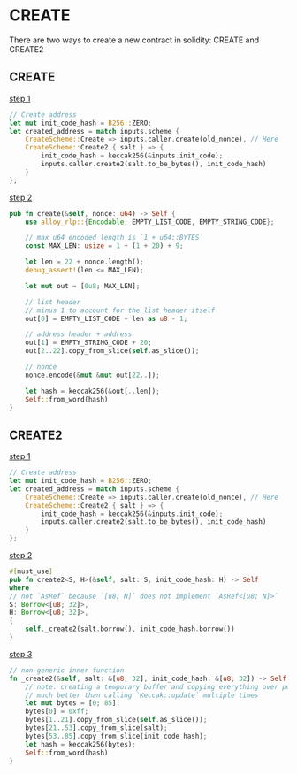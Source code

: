 # CREATE

There are two ways to create a new contract in solidity: CREATE and CREATE2

## CREATE

[step 1](https://github.com/bluealloy/revm/blob/main/crates/revm/src/context/inner_evm_context.rs#L379)

```rust
// Create address
let mut init_code_hash = B256::ZERO;
let created_address = match inputs.scheme {
    CreateScheme::Create => inputs.caller.create(old_nonce), // Here
    CreateScheme::Create2 { salt } => {
        init_code_hash = keccak256(&inputs.init_code);
        inputs.caller.create2(salt.to_be_bytes(), init_code_hash)
    }
};
```

[step 2](https://github.com/alloy-rs/core/blob/main/crates/primitives/src/bits/address.rs#L338-L365)

```rust
pub fn create(&self, nonce: u64) -> Self {
    use alloy_rlp::{Encodable, EMPTY_LIST_CODE, EMPTY_STRING_CODE};

    // max u64 encoded length is `1 + u64::BYTES`
    const MAX_LEN: usize = 1 + (1 + 20) + 9;

    let len = 22 + nonce.length();
    debug_assert!(len <= MAX_LEN);

    let mut out = [0u8; MAX_LEN];

    // list header
    // minus 1 to account for the list header itself
    out[0] = EMPTY_LIST_CODE + len as u8 - 1;

    // address header + address
    out[1] = EMPTY_STRING_CODE + 20;
    out[2..22].copy_from_slice(self.as_slice());

    // nonce
    nonce.encode(&mut &mut out[22..]);

    let hash = keccak256(&out[..len]);
    Self::from_word(hash)
}
```

## CREATE2

[step 1](https://github.com/bluealloy/revm/blob/main/crates/revm/src/context/inner_evm_context.rs#L379)

```rust
// Create address
let mut init_code_hash = B256::ZERO;
let created_address = match inputs.scheme {
    CreateScheme::Create => inputs.caller.create(old_nonce), // Here
    CreateScheme::Create2 { salt } => {
        init_code_hash = keccak256(&inputs.init_code);
        inputs.caller.create2(salt.to_be_bytes(), init_code_hash)
    }
};
```

[step 2](https://github.com/alloy-rs/core/blob/main/crates/primitives/src/bits/address.rs#L420-L427)

```rust
#[must_use]
pub fn create2<S, H>(&self, salt: S, init_code_hash: H) -> Self
where
// not `AsRef` because `[u8; N]` does not implement `AsRef<[u8; N]>`
S: Borrow<[u8; 32]>,
H: Borrow<[u8; 32]>,
{
    self._create2(salt.borrow(), init_code_hash.borrow())
}
```

[step 3](https://github.com/alloy-rs/core/blob/main/crates/primitives/src/bits/address.rs#L429-L440)

```rust
// non-generic inner function
fn _create2(&self, salt: &[u8; 32], init_code_hash: &[u8; 32]) -> Self {
    // note: creating a temporary buffer and copying everything over performs
    // much better than calling `Keccak::update` multiple times
    let mut bytes = [0; 85];
    bytes[0] = 0xff;
    bytes[1..21].copy_from_slice(self.as_slice());
    bytes[21..53].copy_from_slice(salt);
    bytes[53..85].copy_from_slice(init_code_hash);
    let hash = keccak256(bytes);
    Self::from_word(hash)
}
```

